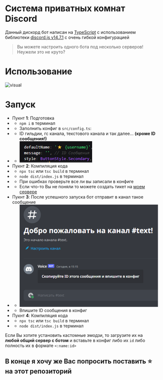 
# Система приватных комнат Discord
Данный дискорд бот написан на [TypeScript](https://www.typescriptlang.org/) с использованием библиотеки [discord.js v14.7.1](https://discord.js.org/#/docs/discord.js/14.7.1/general/welcome) с очень гибкой конфигурацией
> Вы можете настроить одного бота под несколько серверов! Неужели это не круто?
# Использование
![visual](./assets/Readme/visual.gif)
# Запуск
- Пукнт **1**: Подготовка
- - `npm i` в терминал
- - Заполнить конфиг в `src/config.ts`:
- - ID гильдии, гс канала, текстового канала и так далее... **(кроме ID сообщения!)**
- - ![config](./assets/Readme/config.png)
- Пукнт **2**: Компиляция кода
- - `npx tsc` или `tsc build` в терминал
- - `node dist/index.js` в терминал
- - При ошибках проверьте все ли вы записали в конфиге
- - Если что-то Вы не поняли то можете создать тикет на [моем сервере](https://discord.gg/cHNKgpNNJv)
- Пукнт **3**: После успешного запуска бот отправит в канал такое сообщение
- - ![messageId](./assets/Readme/messageId.png)
- - Впишите ID сообщения в конфиг
- Пукнт **4**: Компиляция кода
- - `npx tsc` или `tsc build` в терминал
- - `node dist/index.js` в терминал

Если Вы хотите установить кастомные эмодзи, то загрузите их на **любой общий сервер с ботом** и вставьте в конфиг либо их `id` либо полность их в формате `<:name:id>`
## В конце я хочу же Вас попросить поставить ⭐ на этот репозиторий